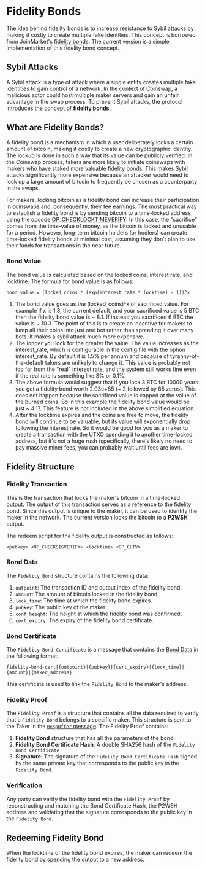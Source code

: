 # Fidelity Bonds

The idea behind fidelity bonds is to increase resistance to Sybil attacks by making it costly to create multiple fake identities.
This concept is borrowed from JoinMarket's [fidelity bonds](https://github.com/JoinMarket-Org/joinmarket-clientserver/blob/master/docs/fidelity-bonds.md).
The current version is a simple implementation of this fidelity bond concept.

## Sybil Attacks

A Sybil attack is a type of attack where a single entity creates multiple fake identities to gain control of a network.
In the context of Coinswap, a malicious actor could host multiple maker servers and gain an unfair advantage in the swap process.
To prevent Sybil attacks, the protocol introduces the concept of **fidelity bonds**.

## What are Fidelity Bonds?

A fidelity bond is a mechanism in which a user deliberately locks a certain amount of bitcoin, making it costly to create a new cryptographic identity.
The lockup is done in such a way that its value can be publicly verified.
In the Coinswap process, takers are more likely to initiate coinswaps with makers who have staked more valuable fidelity bonds.
This makes Sybil attacks significantly more expensive because an attacker would need to lock up a large amount of bitcoin to frequently be chosen as a counterparty in the swaps.

For makers, locking bitcoin as a fidelity bond can increase their participation in coinswaps and, consequently, their fee earnings.
The most practical way to establish a fidelity bond is by sending bitcoin to a time-locked address using the opcode [OP_CHECKLOCKTIMEVERIFY](https://en.bitcoin.it/wiki/Timelock#CheckLockTimeVerify).
In this case, the "sacrifice" comes from the time-value of money, as the bitcoin is locked and unusable for a period.
However, long-term bitcoin holders (or hodlers) can create time-locked fidelity bonds at minimal cost, assuming they don’t plan to use their funds for transactions in the near future.

### Bond Value

The bond value is calculated based on the locked coins, interest rate, and locktime. The formula for bond value is as follows:

```text
bond_value = (locked_coins * (exp(interest_rate * locktime) - 1))^x
```

1. The bond value goes as the (locked_coins)^x of sacrificed value.
   For example if x is 1.3, the current default, and your sacrificed value is 5 BTC then the fidelity bond value is ~ 8.1.
    If instead you sacrificed 6 BTC the value is ~ 10.3.
    The point of this is to create an incentive for makers to lump all their coins into just one bot rather than spreading it over many bots. It makes a sybil attack much more expensive.
2. The longer you lock for the greater the value. The value increases as the interest_rate, which is configurable in the config file with the option interest_rate.
   By default it is 1.5% per annum and because of tyranny-of-the-default takers are unlikely to change it.
   This value is probably not too far from the "real" interest rate, and the system still works fine even if the real rate is something like 3% or 0.1%.
3. The above formula would suggest that if you lock 3 BTC for 10000 years you get a fidelity bond worth 2.03e+85 (~ 2 followed by 85 zeros).
   This does not happen because the sacrificed value is capped at the value of the burned coins.
   So in this example the fidelity bond value would be just ~ 4.17. This feature is not included in the above simplified equation.
4. After the locktime expires and the coins are free to move, the fidelity bond will continue to be valuable, but its value will exponentially drop following the interest rate.
   So it would be good for you as a maker to create a transaction with the UTXO spending it to another time-locked address, but it's not a huge rush (specifically, there's likely no need to pay massive miner fees, you can probably wait until fees are low).

## Fidelity Structure

### Fidelity Transaction

This is the transaction that locks the maker's bitcoin in a time-locked output.
The output of this transaction serves as a reference to the fidelity bond.
Since this output is unique to the maker, it can be used to identify the maker in the network.
The current version locks the bitcoin to a **P2WSH** output.

The redeem script for the fidelity output is constructed as follows:

```text
<pubkey> <OP_CHECKSIGVERIFY> <locktime> <OP_CLTV>
```

### Bond Data

The `Fidelity Bond` structure contains the following data:

1. `outpoint`: The transaction ID and output index of the fidelity bond.
2. `amount`: The amount of bitcoin locked in the fidelity bond.
3. `lock_time`: The time at which the fidelity bond expires.
4. `pubkey`: The public key of the maker.
5. `conf_height`: The height at which the fidelity bond was confirmed.
6. `cert_expiry`: The expiry of the fidelity bond certificate.

### Bond Certificate

The `Fidelity Bond Certificate` is a message that contains the [Bond Data](#bond-data) in the following format:

```text
fidelity-bond-cert|{outpoint}|{pubkey}|{cert_expiry}|{lock_time}|{amount}|{maker_address}
```

This certificate is used to link the `Fidelity Bond` to the maker's address.

### Fidelity Proof

The `Fidelity Proof` is a structure that contains all the data required to verify that a `Fidelity Bond` belongs to a specific maker.
This structure is sent to the Taker in the [`RespOffer` message](./2_messages.md#respoffer). The Fidelity Proof contains:

1. **Fidelity Bond** structure that has all the parameters of the bond.
2. **Fidelity Bond Certificate Hash**: A double SHA256 hash of the `Fidelity Bond Certificate`
3. **Signature**: The signature of the `Fidelity Bond Certificate Hash` signed by the same private key that corresponds to the public key in the `Fidelity Bond`.

### Verification

Any party can verify the fidelity bond with the `Fidelity Proof` by reconstructing and matching the Bond Certificate Hash, the P2WSH address and validating that the signature corresponds to the public key in the `Fidelity Bond`.

## Redeeming Fidelity Bond

When the locktime of the fidelity bond expires, the maker can redeem the fidelity bond by spending the output to a new address.
